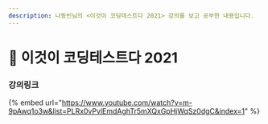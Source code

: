 ```yaml
---
description: 나동빈님의 <이것이 코딩테스트다 2021> 강의를 보고 공부한 내용입니다. 
---
```


# 🧐 이것이 코딩테스트다 2021

### 강의링크

{% embed url="https://www.youtube.com/watch?v=m-9pAwq1o3w&list=PLRx0vPvlEmdAghTr5mXQxGpHjWqSz0dgC&index=1" %}

